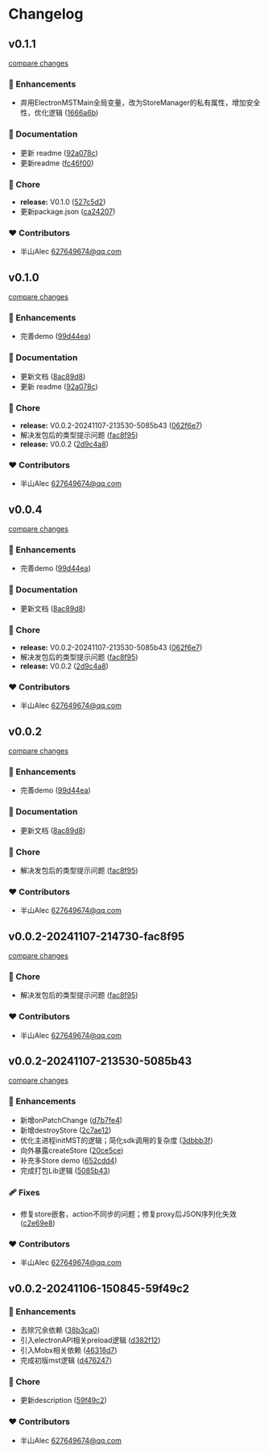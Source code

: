 # Changelog


## v0.1.1

[compare changes](https://github.com/BanShan-Alec/electron-mobx-state-tree/compare/v0.1.0...v0.1.1)

### 🚀 Enhancements

- 弃用ElectronMSTMain全局变量，改为StoreManager的私有属性，增加安全性，优化逻辑 ([1666a6b](https://github.com/BanShan-Alec/electron-mobx-state-tree/commit/1666a6b))

### 📖 Documentation

- 更新 readme ([92a078c](https://github.com/BanShan-Alec/electron-mobx-state-tree/commit/92a078c))
- 更新readme ([fc46f00](https://github.com/BanShan-Alec/electron-mobx-state-tree/commit/fc46f00))

### 🏡 Chore

- **release:** V0.1.0 ([527c5d2](https://github.com/BanShan-Alec/electron-mobx-state-tree/commit/527c5d2))
- 更新package.json ([ca24207](https://github.com/BanShan-Alec/electron-mobx-state-tree/commit/ca24207))

### ❤️ Contributors

- 半山Alec <627649674@qq.com>

## v0.1.0

[compare changes](https://github.com/BanShan-Alec/electron-mobx-state-tree/compare/v0.0.2...v0.1.0)

### 🚀 Enhancements

- 完善demo ([99d44ea](https://github.com/BanShan-Alec/electron-mobx-state-tree/commit/99d44ea))

### 📖 Documentation

- 更新文档 ([8ac89d8](https://github.com/BanShan-Alec/electron-mobx-state-tree/commit/8ac89d8))
- 更新 readme ([92a078c](https://github.com/BanShan-Alec/electron-mobx-state-tree/commit/92a078c))

### 🏡 Chore

- **release:** V0.0.2-20241107-213530-5085b43 ([062f6e7](https://github.com/BanShan-Alec/electron-mobx-state-tree/commit/062f6e7))
- 解决发包后的类型提示问题 ([fac8f95](https://github.com/BanShan-Alec/electron-mobx-state-tree/commit/fac8f95))
- **release:** V0.0.2 ([2d9c4a8](https://github.com/BanShan-Alec/electron-mobx-state-tree/commit/2d9c4a8))

### ❤️ Contributors

- 半山Alec <627649674@qq.com>

## v0.0.4

[compare changes](https://github.com/BanShan-Alec/electron-mobx-state-tree/compare/v0.0.2...v0.0.4)

### 🚀 Enhancements

- 完善demo ([99d44ea](https://github.com/BanShan-Alec/electron-mobx-state-tree/commit/99d44ea))

### 📖 Documentation

- 更新文档 ([8ac89d8](https://github.com/BanShan-Alec/electron-mobx-state-tree/commit/8ac89d8))

### 🏡 Chore

- **release:** V0.0.2-20241107-213530-5085b43 ([062f6e7](https://github.com/BanShan-Alec/electron-mobx-state-tree/commit/062f6e7))
- 解决发包后的类型提示问题 ([fac8f95](https://github.com/BanShan-Alec/electron-mobx-state-tree/commit/fac8f95))
- **release:** V0.0.2 ([2d9c4a8](https://github.com/BanShan-Alec/electron-mobx-state-tree/commit/2d9c4a8))

### ❤️ Contributors

- 半山Alec <627649674@qq.com>

## v0.0.2

[compare changes](https://github.com/BanShan-Alec/electron-mobx-state-tree/compare/v0.0.2-20241107-213530-5085b43...v0.0.2)

### 🚀 Enhancements

- 完善demo ([99d44ea](https://github.com/BanShan-Alec/electron-mobx-state-tree/commit/99d44ea))

### 📖 Documentation

- 更新文档 ([8ac89d8](https://github.com/BanShan-Alec/electron-mobx-state-tree/commit/8ac89d8))

### 🏡 Chore

- 解决发包后的类型提示问题 ([fac8f95](https://github.com/BanShan-Alec/electron-mobx-state-tree/commit/fac8f95))

### ❤️ Contributors

- 半山Alec <627649674@qq.com>

## v0.0.2-20241107-214730-fac8f95

[compare changes](https://github.com/BanShan-Alec/electron-mobx-state-tree/compare/v0.0.2-20241107-213530-5085b43...v0.0.2-20241107-214730-fac8f95)

### 🏡 Chore

- 解决发包后的类型提示问题 ([fac8f95](https://github.com/BanShan-Alec/electron-mobx-state-tree/commit/fac8f95))

### ❤️ Contributors

- 半山Alec <627649674@qq.com>

## v0.0.2-20241107-213530-5085b43

[compare changes](https://github.com/BanShan-Alec/electron-mobx-state-tree/compare/v0.0.2-20241106-150845-59f49c2...v0.0.2-20241107-213530-5085b43)

### 🚀 Enhancements

- 新增onPatchChange ([d7b7fe4](https://github.com/BanShan-Alec/electron-mobx-state-tree/commit/d7b7fe4))
- 新增destroyStore ([2c7ae12](https://github.com/BanShan-Alec/electron-mobx-state-tree/commit/2c7ae12))
- 优化主进程initMST的逻辑；简化sdk调用的复杂度 ([3dbbb3f](https://github.com/BanShan-Alec/electron-mobx-state-tree/commit/3dbbb3f))
- 向外暴露createStore ([20ce5ce](https://github.com/BanShan-Alec/electron-mobx-state-tree/commit/20ce5ce))
- 补充多Store demo ([652cdd4](https://github.com/BanShan-Alec/electron-mobx-state-tree/commit/652cdd4))
- 完成打包Lib逻辑 ([5085b43](https://github.com/BanShan-Alec/electron-mobx-state-tree/commit/5085b43))

### 🩹 Fixes

- 修复store嵌套，action不同步的问题；修复proxy后JSON序列化失效 ([c2e69e8](https://github.com/BanShan-Alec/electron-mobx-state-tree/commit/c2e69e8))

### ❤️ Contributors

- 半山Alec <627649674@qq.com>

## v0.0.2-20241106-150845-59f49c2


### 🚀 Enhancements

- 去除冗余依赖 ([38b3ca0](https://github.com/BanShan-Alec/electron-mobx-state-tree/commit/38b3ca0))
- 引入electronAPI相关preload逻辑 ([d382f12](https://github.com/BanShan-Alec/electron-mobx-state-tree/commit/d382f12))
- 引入Mobx相关依赖 ([46318d7](https://github.com/BanShan-Alec/electron-mobx-state-tree/commit/46318d7))
- 完成初版mst逻辑 ([d476247](https://github.com/BanShan-Alec/electron-mobx-state-tree/commit/d476247))

### 🏡 Chore

- 更新description ([59f49c2](https://github.com/BanShan-Alec/electron-mobx-state-tree/commit/59f49c2))

### ❤️ Contributors

- 半山Alec <627649674@qq.com>

